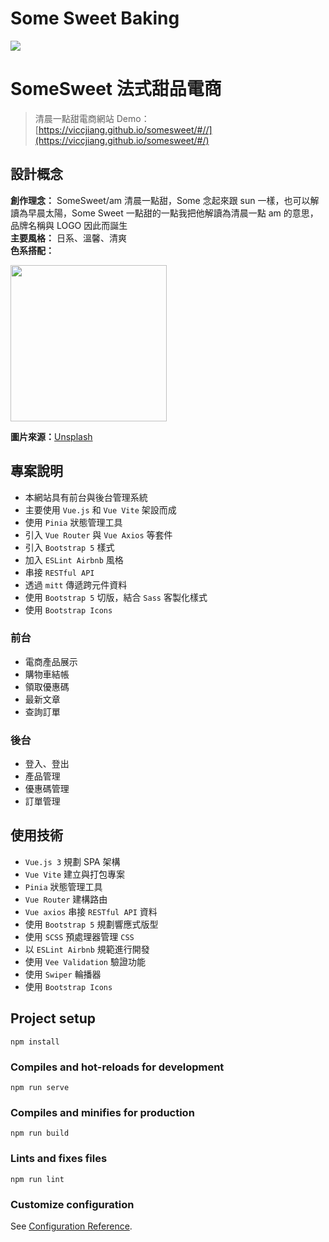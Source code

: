 # Some Sweet Baking

![](https://storage.googleapis.com/vue-course-api.appspot.com/jiangs2023/1679473223127.png?GoogleAccessId=firebase-adminsdk-zzty7%40vue-course-api.iam.gserviceaccount.com&Expires=1742169600&Signature=hoROvfC7j0SRmx5FIrG6GaMyEctLXlIA4%2B%2B2GfononHU%2BF04ZkpromUt%2BAfdnxjpDf4eTeITv%2FasLFTeJY0uoKfqfGkQSTLjv%2BMZAbzo%2FX3QUhG4JwNH1PpIniyK4%2FTEoH1e5zWArFuBxN%2FqH5HQuPkTaeizNplq4Z68DolKvbUbLTfrn3nXQvbo3ZxnyhZl7gnDGwrUmJOuM%2FADgTAhzLlMDkI4kdzDky%2BMsOVCajS9yYsFcCPxnppexqIuOwOkS6E%2FJ377X5oOSNwTvAQnKjNWXdPXo44pQiX3JUd7mLzBn%2BV8NYllpcShhVnD0zD1voZf1h7%2BWgDyTRozxQsrQg%3D%3D)

# SomeSweet 法式甜品電商
> 清晨一點甜電商網站
Demo：[https://viccjiang.github.io/somesweet/#//](https://viccjiang.github.io/somesweet/#/)

## 設計概念
**創作理念：** SomeSweet/am  清晨一點甜，Some 念起來跟 sun 一樣，也可以解讀為早晨太陽，Some Sweet 一點甜的一點我把他解讀為清晨一點 am 的意思，品牌名稱與 LOGO 因此而誕生<br>
**主要風格：** 日系、溫馨、清爽<br>
**色系搭配：**

<img src="https://storage.googleapis.com/vue-course-api.appspot.com/jiangs2023/1679473543018.png?GoogleAccessId=firebase-adminsdk-zzty7%40vue-course-api.iam.gserviceaccount.com&Expires=1742169600&Signature=MwafsxKL9gCmvsKEoQAC%2FqS36M38wqpP6bOSk7vKRVps7bCV7jQz9Eaw9bHCnZ1CxaKzbHXNzsLll2T2Ne9Xby37XBNZCO30ZhylWNd9QP9FxVEAupEUy4TjI%2F4v4UCg17As8394TTPUGngDzKtUbUBfFkRUoVaM3FB2f7eW373XEQrJafF77sBcmhZH%2BBdcC%2FbnvWgPJfh6xWmtgTZtjAokxY%2Fuo1t15EObY6gT3sWGfBnyNAsBtwoiVZt1lZr7nLEJ4lM1tGEzmB6Jobqik3JSwxO9VvMMB35qfxFOhfEYX4ORAXkDrRyG2041Q3TdnwF%2BW93YR8SUe4v8EsOmRA%3D%3D" width="250" /><br>


**圖片來源：**[Unsplash](https://unsplash.com/)


## 專案說明
* 本網站具有前台與後台管理系統
* 主要使用 `Vue.js` 和 `Vue Vite` 架設而成
* 使用 `Pinia` 狀態管理工具
* 引入 `Vue Router` 與 `Vue Axios` 等套件
* 引入 `Bootstrap 5` 樣式
* 加入 `ESLint Airbnb` 風格
* 串接 `RESTful API `
* 透過 `mitt` 傳遞跨元件資料
* 使用 `Bootstrap 5` 切版，結合 `Sass` 客製化樣式
* 使用 `Bootstrap Icons`

### 前台
* 電商產品展示
* 購物車結帳
* 領取優惠碼
* 最新文章
* 查詢訂單

### 後台
* 登入、登出
* 產品管理
* 優惠碼管理
* 訂單管理

## 使用技術
* `Vue.js 3` 規劃 SPA 架構 
* `Vue Vite` 建立與打包專案 
* `Pinia` 狀態管理工具
* `Vue Router` 建構路由 
* `Vue axios` 串接 `RESTful API` 資料
* 使用 `Bootstrap 5` 規劃響應式版型
* 使用 `SCSS`  預處理器管理 `CSS`
* 以 `ESLint Airbnb` 規範進行開發
* 使用 `Vee Validation` 驗證功能
* 使用 `Swiper` 輪播器
* 使用 `Bootstrap Icons`

## Project setup
```
npm install
```

### Compiles and hot-reloads for development
```
npm run serve
```

### Compiles and minifies for production
```
npm run build
```

### Lints and fixes files
```
npm run lint
```

### Customize configuration
See [Configuration Reference](https://cli.vuejs.org/config/).
